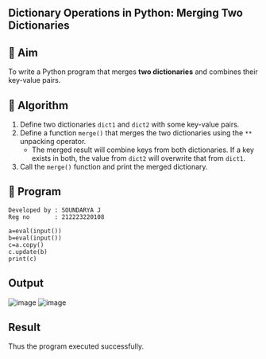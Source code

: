 ## Dictionary Operations in Python: Merging Two Dictionaries

## 🎯 Aim
To write a Python program that merges **two dictionaries** and combines their key-value pairs.

## 🧠 Algorithm
1. Define two dictionaries `dict1` and `dict2` with some key-value pairs.
2. Define a function `merge()` that merges the two dictionaries using the `**` unpacking operator.
   - The merged result will combine keys from both dictionaries. If a key exists in both, the value from `dict2` will overwrite that from `dict1`.
3. Call the `merge()` function and print the merged dictionary.

## 🧾 Program
```
Developed by : SOUNDARYA J
Reg no       : 212223220108
```
```
a=eval(input())
b=eval(input())
c=a.copy()
c.update(b)
print(c)
```
## Output
![image](https://github.com/user-attachments/assets/301f5d5f-ef74-4d0f-bf09-b03bc567d281)
![image](https://github.com/user-attachments/assets/924a2dd2-a172-4b46-a7f5-20c70140955e)



## Result
Thus the program executed successfully.
